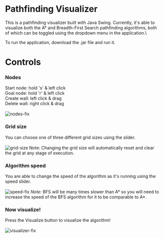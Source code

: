 # Pathfinding Visualizer
This is a pathfinding visualizer built with Java Swing. Currently, it's able to visualize both the A* and Breadth-First Search pathfinding algorithms, both of which can be toggled using the dropdown menu in the application.\

To run the application, download the .jar file and run it.

# Controls

### Nodes
Start node: hold 's' & left click\
Goal node: hold 'r' & left click\
Create wall: left click & drag\
Delete wall: right click & drag\
\
![nodes-fix](https://github.com/NebRhee/pathfinding-visualizer-java/assets/82688937/6b15db5a-b848-449d-85dc-4a7972201a1c)

### Grid size
You can choose one of three different grid sizes using the slider. 
\
\
![grid-size](https://github.com/NebRhee/pathfinding-visualizer-java/assets/82688937/a2c6d60f-a1e8-4438-adf9-2e29654d0922)
Note: Changing the grid size will automatically reset and clear the grid at any stage of execution.

### Algorithm speed
You are able to change the speed of the algorithm as it's running using the speed slider.\
\
![speed-fix](https://github.com/NebRhee/pathfinding-visualizer-java/assets/82688937/cf1f033d-6643-429c-8dc6-26504f1366aa)
*Note:* BFS will be many times slower than A* so you will need to increase the speed of the BFS algorithm for it to be comparable to A*.

### Now visualize!
Press the Visualize button to visualize the algorithm!\
\
![visualizer-fix](https://github.com/NebRhee/pathfinding-visualizer-java/assets/82688937/d0cf7cc6-9c4f-498f-b4b5-f6d7a9e075f4)
